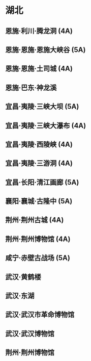 # 湖北

## 恩施·利川·腾龙洞 (4A)

## 恩施·恩施·恩施大峡谷 (5A)

## 恩施·恩施·土司城 (4A)

## 恩施·巴东·神龙溪

## 宜昌·夷陵·三峡大坝 (5A)

## 宜昌·夷陵·三峡大瀑布 (4A)

## 宜昌·夷陵·西陵峡 (4A)

## 宜昌·夷陵·三游洞 (4A)

## 宜昌·长阳·清江画廊 (5A)

## 襄阳·襄城·古隆中 (5A)

## 荆州·荆州古城 (4A)

## 荆州·荆州博物馆 (4A)

## 咸宁·赤壁古战场 (5A)

## 武汉·黄鹤楼

## 武汉·东湖

## 武汉·武汉市革命博物馆

## 武汉·武汉博物馆

## 荆州·荆州博物馆

